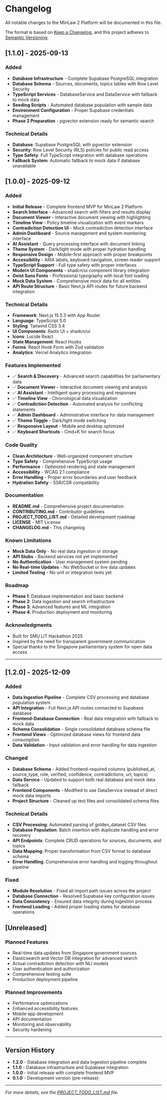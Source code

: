 # Changelog

All notable changes to the MinLaw 2 Platform will be documented in this file.

The format is based on [Keep a Changelog](https://keepachangelog.com/en/1.0.0/),
and this project adheres to [Semantic Versioning](https://semver.org/spec/v2.0.0.html).

## [1.1.0] - 2025-09-13

### Added
- **Database Infrastructure** - Complete Supabase PostgreSQL integration
- **Database Schema** - Sources, documents, topics tables with Row Level Security
- **TypeScript Services** - DatabaseService and DataService with fallback to mock data
- **Seeding Scripts** - Automated database population with sample data
- **Environment Configuration** - Proper Supabase credentials management
- **Phase 2 Preparation** - pgvector extension ready for semantic search

### Technical Details
- **Database**: Supabase PostgreSQL with pgvector extension
- **Security**: Row Level Security (RLS) policies for public read access
- **Type Safety**: Full TypeScript integration with database operations
- **Fallback System**: Automatic fallback to mock data if database unavailable

## [1.0.0] - 2025-09-12

### Added
- **Initial Release** - Complete frontend MVP for MinLaw 2 Platform
- **Search Interface** - Advanced search with filters and results display
- **Document Viewer** - Interactive document viewing with highlighting
- **Timeline View** - Policy timeline visualization with event markers
- **Contradiction Detection UI** - Mock contradiction detection interface
- **Admin Dashboard** - Source management and system monitoring interface
- **AI Assistant** - Query processing interface with document linking
- **Theme System** - Dark/light mode with proper hydration handling
- **Responsive Design** - Mobile-first approach with proper breakpoints
- **Accessibility** - ARIA labels, keyboard navigation, screen reader support
- **TypeScript Support** - Full type safety with proper interfaces
- **Modern UI Components** - shadcn/ui component library integration
- **Geist Sans Fonts** - Professional typography with local font loading
- **Mock Data System** - Comprehensive mock data for all entities
- **API Route Structure** - Basic Next.js API routes for future backend integration

### Technical Details
- **Framework**: Next.js 15.5.3 with App Router
- **Language**: TypeScript 5.0
- **Styling**: Tailwind CSS 3.4
- **UI Components**: Radix UI + shadcn/ui
- **Icons**: Lucide React
- **State Management**: React Hooks
- **Forms**: React Hook Form with Zod validation
- **Analytics**: Vercel Analytics integration

### Features Implemented
- ✅ **Search & Discovery** - Advanced search capabilities for parliamentary data
- ✅ **Document Viewer** - Interactive document viewing and analysis
- ✅ **AI Assistant** - Intelligent query processing and responses
- ✅ **Timeline View** - Chronological data visualization
- ✅ **Contradiction Detection** - Automated analysis for conflicting statements
- ✅ **Admin Dashboard** - Administrative interface for data management
- ✅ **Theme Toggle** - Dark/light mode switching
- ✅ **Responsive Layout** - Mobile and desktop optimized
- ✅ **Keyboard Shortcuts** - Cmd+K for search focus

### Code Quality
- **Clean Architecture** - Well-organized component structure
- **Type Safety** - Comprehensive TypeScript usage
- **Performance** - Optimized rendering and state management
- **Accessibility** - WCAG 2.1 compliance
- **Error Handling** - Proper error boundaries and user feedback
- **Hydration Safety** - SSR/CSR compatibility

### Documentation
- **README.md** - Comprehensive project documentation
- **CONTRIBUTING.md** - Contributor guidelines
- **PROJECT_TODO_LIST.md** - Detailed development roadmap
- **LICENSE** - MIT License
- **CHANGELOG.md** - This changelog

### Known Limitations
- **Mock Data Only** - No real data ingestion or storage
- **API Stubs** - Backend services not yet implemented
- **No Authentication** - User management system pending
- **No Real-time Updates** - No WebSocket or live data updates
- **Limited Testing** - No unit or integration tests yet

### Roadmap
- **Phase 1**: Database implementation and basic backend
- **Phase 2**: Data ingestion and search infrastructure
- **Phase 3**: Advanced features and ML integration
- **Phase 4**: Production deployment and monitoring

### Acknowledgments
- Built for SMU LIT Hackathon 2025
- Inspired by the need for transparent government communication
- Special thanks to the Singapore parliamentary system for open data access

---

## [1.2.0] - 2025-12-09

### Added
- **Data Ingestion Pipeline** - Complete CSV processing and database population system
- **API Integration** - Full Next.js API routes connected to Supabase database
- **Frontend-Database Connection** - Real data integration with fallback to mock data
- **Schema Consolidation** - Single consolidated database schema file
- **Frontend Views** - Optimized database views for frontend data consumption
- **Data Validation** - Input validation and error handling for data ingestion

### Changed
- **Database Schema** - Added frontend-required columns (published_at, source_type, role, verified, confidence, contradictions, url, topics)
- **Data Service** - Updated to support both real database and mock data fallback
- **Frontend Components** - Modified to use DataService instead of direct mock data imports
- **Project Structure** - Cleaned up test files and consolidated schema files

### Technical Details
- **CSV Processing**: Automated parsing of golden_dataset CSV files
- **Database Population**: Batch insertion with duplicate handling and error recovery
- **API Endpoints**: Complete CRUD operations for sources, documents, and topics
- **Data Mapping**: Proper transformation from CSV format to database schema
- **Error Handling**: Comprehensive error handling and logging throughout pipeline

### Fixed
- **Module Resolution** - Fixed all import path issues across the project
- **Database Connection** - Resolved Supabase key configuration issues
- **Data Consistency** - Ensured data integrity during ingestion process
- **Frontend Loading** - Added proper loading states for database operations

## [Unreleased]

### Planned Features
- Real-time data updates from Singapore government sources
- Elasticsearch and Vector DB integration for advanced search
- Actual contradiction detection with NLI models
- User authentication and authorization
- Comprehensive testing suite
- Production deployment pipeline

### Planned Improvements
- Performance optimizations
- Enhanced accessibility features
- Mobile app development
- API documentation
- Monitoring and observability
- Security hardening

---

## Version History

- **1.2.0** - Database integration and data ingestion pipeline complete
- **1.1.0** - Database infrastructure and Supabase integration
- **1.0.0** - Initial release with complete frontend MVP
- **0.1.0** - Development version (pre-release)

---

*For more details, see the [PROJECT_TODO_LIST.md](PROJECT_TODO_LIST.md) file.*
